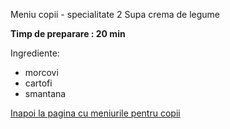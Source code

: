 Meniu copii - specialitate 2 Supa crema de legume

**Timp de preparare : 20 min**

Ingrediente:
* morcovi
* cartofi
* smantana

[Inapoi la pagina cu meniurile pentru copii](kids-menu.md)